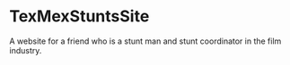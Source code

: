 # TexMexStuntsSite
A website for a friend who is a stunt man and stunt coordinator in the film industry.
